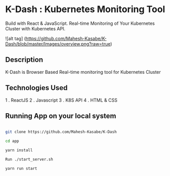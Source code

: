 # K-Dash : Kubernetes Monitoring Tool 

Build with React & JavaScript. Real-time Monitoring of Your Kubernetes Cluster with Kubernetes API.

![alt tag] (https://github.com/Mahesh-Kasabe/K-Dash/blob/master/Images/overview.png?raw=true)

## Description 

K-Dash is Browser Based Real-time monitoring tool for Kubernetes  Cluster 

## Technologies Used

1 . ReactJS
2 . Javascript
3 . K8S API
4 . HTML & CSS

## Running App on your local system

```bash

git clone https://github.com/Mahesh-Kasabe/K-Dash

cd app

yarn install

Run ./start_server.sh

yarn run start 

```
